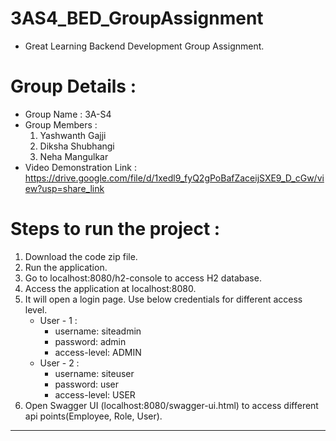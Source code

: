 # 3AS4_BED_GroupAssignment
- Great Learning Backend Development Group Assignment.

# Group Details :
- Group Name : 3A-S4
- Group Members :
    1. Yashwanth Gajji
    2. Diksha Shubhangi
    3. Neha Mangulkar
- Video Demonstration Link : https://drive.google.com/file/d/1xedl9_fyQ2gPoBafZaceijSXE9_D_cGw/view?usp=share_link

# Steps to run the project :
1. Download the code zip file.
2. Run the application.
3. Go to localhost:8080/h2-console to access H2 database.
4. Access the application at localhost:8080.
5. It will open a login page. Use below credentials for different access level.
    - User - 1 :
        - username: siteadmin
        - password: admin
        - access-level: ADMIN
    - User - 2 :
        - username: siteuser
        - password: user
        - access-level: USER
6. Open Swagger UI (localhost:8080/swagger-ui.html) to access different api points(Employee, Role, User).

----
